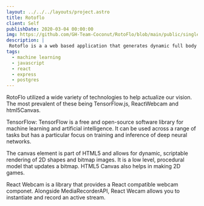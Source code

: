 ```yaml
---
layout: ../../../layouts/project.astro
title: Rotoflo
client: Self
publishDate: 2020-03-04 00:00:00
img: https://github.com/GH-Team-Coconut/RotoFlo/blob/main/public/singleProject.png?raw=true
description: |
 Rotoflo is a a web based application that generates dynamic full body filters by leveraging Tensor Flow. 
tags:
  - machine learning 
  - javascript 
  - react 
  - express 
  - postgres
---
```



RotoFlo utilized a wide variety of technologies to help actualize our vision. The most prevalent of these being TensorFlow.js, ReactWebcam and html5Canvas.

TensorFlow: TensorFlow is a free and open-source software library for machine learning and artificial intelligence. It can be used across a range of tasks but has a particular focus on training and inference of deep neural networks.

The canvas element is part of HTML5 and allows for dynamic, scriptable rendering of 2D shapes and bitmap images. It is a low level, procedural model that updates a bitmap. HTML5 Canvas also helps in making 2D games.

React Webcam is a library that provides a React compatible webcam componet. Alongside MediaRecorderAPI, React Wecam allows you to instantiate and record an active stream.
